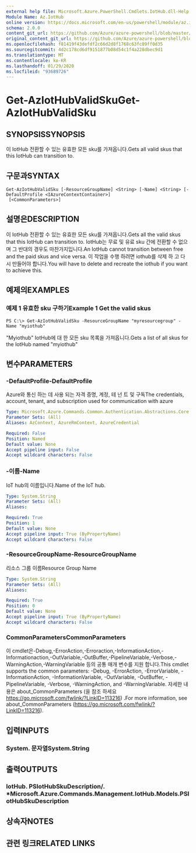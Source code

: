 ```yaml
---
external help file: Microsoft.Azure.PowerShell.Cmdlets.IotHub.dll-Help.xml
Module Name: Az.IotHub
online version: https://docs.microsoft.com/en-us/powershell/module/az.iothub/get-aziothubvalidsku
schema: 2.0.0
content_git_url: https://github.com/Azure/azure-powershell/blob/master/src/IotHub/IotHub/help/Get-AzIotHubValidSku.md
original_content_git_url: https://github.com/Azure/azure-powershell/blob/master/src/IotHub/IotHub/help/Get-AzIotHubValidSku.md
ms.openlocfilehash: f81419f43defdf2c66d2d8f1768c63fc09ff0d35
ms.sourcegitcommit: 4d2c178cd6df9151877b08d54c1f4a228dbec9d1
ms.translationtype: MT
ms.contentlocale: ko-KR
ms.lasthandoff: 01/29/2020
ms.locfileid: "93689726"
---
```

# <span data-ttu-id="89dfb-101">Get-AzIotHubValidSku</span><span class="sxs-lookup"><span data-stu-id="89dfb-101">Get-AzIotHubValidSku</span></span>

## <span data-ttu-id="89dfb-102">SYNOPSIS</span><span class="sxs-lookup"><span data-stu-id="89dfb-102">SYNOPSIS</span></span>
<span data-ttu-id="89dfb-103">이 IotHub 전환할 수 있는 유효한 모든 sku를 가져옵니다.</span><span class="sxs-lookup"><span data-stu-id="89dfb-103">Gets all valid skus that this IotHub can transition to.</span></span>

## <span data-ttu-id="89dfb-104">구문과</span><span class="sxs-lookup"><span data-stu-id="89dfb-104">SYNTAX</span></span>

```
Get-AzIotHubValidSku [-ResourceGroupName] <String> [-Name] <String> [-DefaultProfile <IAzureContextContainer>]
 [<CommonParameters>]
```

## <span data-ttu-id="89dfb-105">설명은</span><span class="sxs-lookup"><span data-stu-id="89dfb-105">DESCRIPTION</span></span>
<span data-ttu-id="89dfb-106">이 IotHub 전환할 수 있는 유효한 모든 sku를 가져옵니다.</span><span class="sxs-lookup"><span data-stu-id="89dfb-106">Gets all the valid skus that this IotHub can transition to.</span></span>
<span data-ttu-id="89dfb-107">IotHub는 무료 및 유료 sku 간에 전환할 수 없으며 그 반대의 경우도 마찬가지입니다.</span><span class="sxs-lookup"><span data-stu-id="89dfb-107">An IotHub cannot transition between free and the paid skus and vice versa.</span></span> <span data-ttu-id="89dfb-108">이 작업을 수행 하려면 iothub를 삭제 하 고 다시 만들어야 합니다.</span><span class="sxs-lookup"><span data-stu-id="89dfb-108">You will have to delete and recreate the iothub if you want to achieve this.</span></span>

## <span data-ttu-id="89dfb-109">예제의</span><span class="sxs-lookup"><span data-stu-id="89dfb-109">EXAMPLES</span></span>

### <span data-ttu-id="89dfb-110">예제 1 유효한 sku 구하기</span><span class="sxs-lookup"><span data-stu-id="89dfb-110">Example 1 Get the valid skus</span></span>
```
PS C:\> Get-AzIotHubValidSku -ResourceGroupName "myresourcegroup" -Name "myiothub"
```

<span data-ttu-id="89dfb-111">"Myiothub" IotHub에 대 한 모든 sku 목록을 가져옵니다.</span><span class="sxs-lookup"><span data-stu-id="89dfb-111">Gets a list of all skus for the IotHub named "myiothub"</span></span>

## <span data-ttu-id="89dfb-112">변수</span><span class="sxs-lookup"><span data-stu-id="89dfb-112">PARAMETERS</span></span>

### <span data-ttu-id="89dfb-113">-DefaultProfile</span><span class="sxs-lookup"><span data-stu-id="89dfb-113">-DefaultProfile</span></span>
<span data-ttu-id="89dfb-114">Azure와 통신 하는 데 사용 되는 자격 증명, 계정, 테 넌 트 및 구독</span><span class="sxs-lookup"><span data-stu-id="89dfb-114">The credentials, account, tenant, and subscription used for communication with azure</span></span>

```yaml
Type: Microsoft.Azure.Commands.Common.Authentication.Abstractions.Core.IAzureContextContainer
Parameter Sets: (All)
Aliases: AzContext, AzureRmContext, AzureCredential

Required: False
Position: Named
Default value: None
Accept pipeline input: False
Accept wildcard characters: False
```

### <span data-ttu-id="89dfb-115">-이름</span><span class="sxs-lookup"><span data-stu-id="89dfb-115">-Name</span></span>
<span data-ttu-id="89dfb-116">IoT hub의 이름입니다.</span><span class="sxs-lookup"><span data-stu-id="89dfb-116">Name of the IoT hub.</span></span> 

```yaml
Type: System.String
Parameter Sets: (All)
Aliases:

Required: True
Position: 1
Default value: None
Accept pipeline input: True (ByPropertyName)
Accept wildcard characters: False
```

### <span data-ttu-id="89dfb-117">-ResourceGroupName</span><span class="sxs-lookup"><span data-stu-id="89dfb-117">-ResourceGroupName</span></span>
<span data-ttu-id="89dfb-118">리소스 그룹 이름</span><span class="sxs-lookup"><span data-stu-id="89dfb-118">Resource Group Name</span></span>

```yaml
Type: System.String
Parameter Sets: (All)
Aliases:

Required: True
Position: 0
Default value: None
Accept pipeline input: True (ByPropertyName)
Accept wildcard characters: False
```

### <span data-ttu-id="89dfb-119">CommonParameters</span><span class="sxs-lookup"><span data-stu-id="89dfb-119">CommonParameters</span></span>
<span data-ttu-id="89dfb-120">이 cmdlet은-Debug,-ErrorAction,-Erroraction,-InformationAction,-Informationaction,-OutVariable,-OutBuffer,-PipelineVariable,-Verbose,-WarningAction,-WarningVariable 등의 공통 매개 변수를 지원 합니다.</span><span class="sxs-lookup"><span data-stu-id="89dfb-120">This cmdlet supports the common parameters: -Debug, -ErrorAction, -ErrorVariable, -InformationAction, -InformationVariable, -OutVariable, -OutBuffer, -PipelineVariable, -Verbose, -WarningAction, and -WarningVariable.</span></span> <span data-ttu-id="89dfb-121">자세한 내용은 about_CommonParameters (을 참조 하세요 https://go.microsoft.com/fwlink/?LinkID=113216) .</span><span class="sxs-lookup"><span data-stu-id="89dfb-121">For more information, see about_CommonParameters (https://go.microsoft.com/fwlink/?LinkID=113216).</span></span>

## <span data-ttu-id="89dfb-122">입력</span><span class="sxs-lookup"><span data-stu-id="89dfb-122">INPUTS</span></span>

### <span data-ttu-id="89dfb-123">System. 문자열</span><span class="sxs-lookup"><span data-stu-id="89dfb-123">System.String</span></span>

## <span data-ttu-id="89dfb-124">출력</span><span class="sxs-lookup"><span data-stu-id="89dfb-124">OUTPUTS</span></span>

### <span data-ttu-id="89dfb-125">IotHub. PSIotHubSkuDescription/. \*</span><span class="sxs-lookup"><span data-stu-id="89dfb-125">Microsoft.Azure.Commands.Management.IotHub.Models.PSIotHubSkuDescription</span></span>

## <span data-ttu-id="89dfb-126">상속자</span><span class="sxs-lookup"><span data-stu-id="89dfb-126">NOTES</span></span>

## <span data-ttu-id="89dfb-127">관련 링크</span><span class="sxs-lookup"><span data-stu-id="89dfb-127">RELATED LINKS</span></span>
